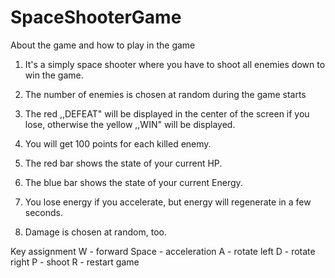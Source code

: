 # SpaceShooterGame
About the game and how to play in the game

1. It's a simply space shooter where you have to shoot all enemies down to win the game.

2. The number of enemies is chosen at random during the game starts

3. The red ,,DEFEAT" will be displayed in the center of the screen if you lose, otherwise the yellow ,,WIN" will be displayed.

4. You will get 100 points for each killed enemy.

5. The red bar shows the state of your current HP.

6. The blue bar shows the state of your current Energy.

7. You lose energy if you accelerate, but energy will regenerate in a few seconds.

8. Damage is chosen at random, too.

Key assignment
W - forward
Space - acceleration
A - rotate left
D - rotate right
P - shoot
R - restart game